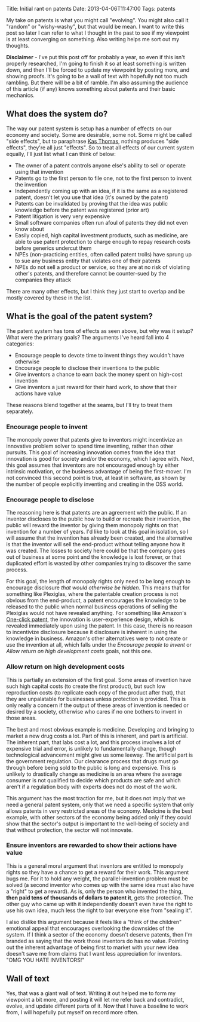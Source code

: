 Title: Initial rant on patents
Date: 2013-04-06T11:47:00
Tags: patents

My take on patents is what you might call "evolving". You might also call it "random" or "wishy-washy", but that would be mean. I want to write this post so later I can refer to what I thought in the past to see if my viewpoint is at least converging on something. Also writing helps me sort out my thoughts.

**Disclaimer** - I've put this post off for probably a year, so even if this isn't properly researched, I'm going to finish it so at least something is written down, and then I'll be forced to update my viewpoint by posting more, and showing proofs. It's going to be a wall of text with hopefully not too much rambling. But there will be a bit of ramble. I'm also assuming the audience of this article (if any) knows something about patents and their basic mechanics.

## What does the system do?
The way our patent system is setup has a number of effects on our economy and society. Some are desirable, some not. Some might be called "side effects", but to paraphrase [Kas Thomas](http://asserttrue.blogspot.com/2013/03/how-common-are-sexual-side-effects.html), nothing produces "side effects", they're all just "effects". So to treat all effects of our current system equally, I'll just list what I can think of below:

* The owner of a patent controls anyone else's ability to sell or operate using that invention
* Patents go to the first person to file one, not to the first person to invent the invention
* Independently coming up with an idea, if it is the same as a registered patent, doesn't let you use that idea (it's owned by the patent)
* Patents can be invalidated by proving that the idea was public knowledge before the patent was registered (prior art)
* Patent litigation is very very expensive
* Small software companies often run afoul of patents they did not even know about
* Easily copied, high capital investment products, such as medicine, are able to use patent protection to charge enough to repay research costs before generics undercut them
* NPEs (non-practicing entities, often called patent trolls) have sprung up to sue any business entity that violates one of their patents
* NPEs do not sell a product or service, so they are at no risk of violating other's patents, and therefore cannot be counter-sued by the companies they attack

There are many other effects, but I think they just start to overlap and be mostly covered by these in the list.

## What is the goal of the patent system?
The patent system has tons of effects as seen above, but why was it setup? What were the primary goals? The arguments I've heard fall into 4 categories:

* Encourage people to devote time to invent things they wouldn't have otherwise
* Encourage people to disclose their inventions to the public
* Give inventors a chance to earn back the money spent on high-cost invention
* Give inventors a just reward for their hard work, to show that their actions have value

These reasons blend together at the seams, but I'll try to treat them separately.

### Encourage people to invent
The monopoly power that patents give to inventors might incentivize an innovative problem solver to spend time inventing, rather than other pursuits. This goal of increasing innovation comes from the idea that innovation is good for society and/or the economy, which I agree with. Next, this goal assumes that inventors are not encouraged enough by either intrinsic motivation, or the business advantage of being the first-mover. I'm not convinced this second point is true, at least in software, as shown by the number of people explicitly inventing and creating in the OSS world.

### Encourage people to disclose
The reasoning here is that patents are an agreement with the public. If an inventor discloses to the public how to build or recreate their invention, the public will reward the inventor by giving them monopoly rights on that invention for a number of years. I'd like to look at this goal in isolation, so I will assume that the invention has already been created, and the alternative is that the inventor will sell the end-product without telling anyone how it was created. The losses to society here could be that the company goes out of business at some point and the knowledge is lost forever, or that duplicated effort is wasted by other companies trying to discover the same process.

For this goal, the length of monopoly rights only need to be long enough to encourage disclosure *that would otherwise be hidden*. This means that for something like Plexiglas, where the patentable creation process is not obvious from the end-product, a patent encourages the knowledge to be released to the public when normal business operations of selling the Plexiglas would not have revealed anything. For something like Amazon's [One-click patent](http://www.google.com/patents/US5960411), the innovation is user-experience design, which is revealed immediately upon using the patent. In this case, there is no reason to incentivize disclosure because it disclosure is inherent in using the knowledge in business. Amazon's other alternatives were to not create or use the invention at all, which falls under the *Encourage people to invent* or *Allow return on high development costs* goals, not this one.

### Allow return on high development costs
This is partially an extension of the first goal. Some areas of invention have such high capital costs (to create the first product), but such low reproduction costs (to replicate each copy of the product after that), that they are unpalatable for businesses unless protection is provided. This is only really a concern if the output of these areas of invention is needed or desired by a society, otherwise who cares if no one bothers to invent in those areas.

The best and most obvious example is medicine. Developing and bringing to market a new drug costs a lot. Part of this is inherent, and part is artificial. The inherent part, that labs cost a lot, and this process involves a lot of expensive trial and error, is unlikely to fundamentally change, though technological advancement might give us some leeway. The artificial part is the government regulation. Our clearance process that drugs must go through before being sold to the public is long and expensive. This is unlikely to drastically change as medicine is an area where the average consumer is not qualified to decide which products are safe and which aren't if a regulation body with experts does not do most of the work.

This argument has the most traction for me, but it does not imply that we need a general patent system, only that we need a specific system that only allows patents in very restricted areas of the economy. Medicine is the best example, with other sectors of the economy being added only if they could show that the sector's output is important to the well-being of society and that without protection, the sector will not innovate.

### Ensure inventors are rewarded to show their actions have value
This is a general moral argument that inventors are entitled to monopoly rights so they have a chance to get a reward for their work. This argument bugs me. For it to hold any weight, the parallel-invention problem must be solved (a second inventor who comes up with the same idea must also have a "right" to get a reward). As is, only the person who invented the thing, **then paid tens of thousands of dollars to patent it**, gets the protection. The other guy who came up with it independently doesn't even have the right to use his own idea, much less the right to bar everyone else from "sealing it".

I also dislike this argument because it feels like a "think of the children" emotional appeal that encourages overlooking the downsides of the system. If I think a sector of the economy doesn't deserve patents, then I'm branded as saying that the work those inventors do has no value. Pointing out the inherent advantage of being first to market with your new idea doesn't save me from claims that I want less appreciation for inventors. "OMG YOU HATE INVENTORS!"

## Wall of text
Yes, that was a giant wall of text. Writing it out helped me to form my viewpoint a bit more, and posting it will let me refer back and contradict, evolve, and update different parts of it. Now that I have a baseline to work from, I will hopefully put myself on record more often.